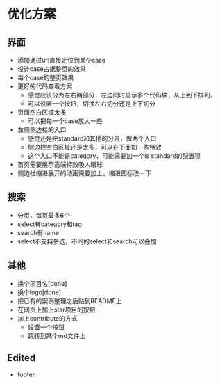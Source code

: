 # 优化方案

## 界面

- 添加通过url直接定位到某个case
- 设计case占据整页的效果
- 每个case的整页效果
- 更好的代码查看方案
  - 感觉应该分为左右两部分，左边同时显示多个代码块，从上到下排列。
  - 可以设置一个按钮，切换左右切分还是上下切分
- 页面空白区域太多
  - 可以把每一个case放大一些
- 左侧侧边栏的入口
  - 感觉还是把standard和其他的分开，做两个入口
  - 侧边栏空白区域还是太多，可以在下面加一些特效
  - 这个入口不能是category，可能需要加一个is standard的配置项
- 首页需要展示高端特效吸人眼球
- 侧边栏缩进展开的动画需要加上，缩进图标改一下

## 搜索

- 分页，每页最多6个
- select有category和tag
- search有name
- select不支持多选，不同的select和search可以叠加

## 其他

- 换个项目名[done]
- 换个logo[done]
- 把已有的案例整理之后贴到README上
- 在网页上加上star项目的按钮
- 加上contribute的方式
  - 设置一个按钮
  - 跳转到某个md文件上

## Edited

- footer

